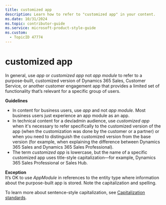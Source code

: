 ```yaml
---
title: customized app
description: Learn how to refer to "customized app" in your content.
ms.date: 10/31/2024
ms.topic: contributor-guide
ms.service: microsoft-product-style-guide
ms.custom:
  - TopicID 47774
---
```



# customized app

In general, use _app_ or _customized app_ not _app module_ to refer to a purpose-built, customized version of Dynamics 365 Sales, Customer Service, or another customer engagement app that provides a limited set of functionality that’s relevant for a specific group of users.

**Guidelines**

- In content for business users, use _app_ and not _app module._ Most business users just experience an app module as an app.
- In technical content for a dev/admin audience, use _customized app_ when it's necessary to refer specifically to the customized version of the app (when the customization was done by the customer or a partner) or when you need to distinguish the customized version from the base version (for example, when explaining the difference between Dynamics 365 Sales and Dynamics 365 Sales Professional).
- The term _customized app_ is lowercase, but the name of a specific customized app uses title-style capitalization—for example, Dynamics 365 Sales Professional or Sales Hub.

**Exception**  
It’s OK to use _AppModule_ in references to the entity type where information about the purpose-built app is stored. Note the capitalization and spelling.

To learn more about sentence-style capitalization, see [Capitalization standards](~\capitalization-standards\capitalization-standards.md).

